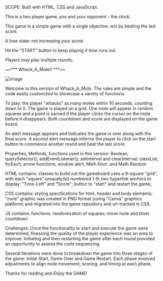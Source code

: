 SCOPE:
Built with HTML, CSS and JavaScript.

This is a two player game, you and your opponent - the clock.

This game is a simple game with a single objective: win by beating the last score.

A lose state: not increasing your score.

Hit the "START" button to keep playing if time runs out.

Players may play multiple rounds.

==***  Whack_A_Mole!! ***==

![image](https://user-images.githubusercontent.com/110048198/199381737-ae7d3c53-8f95-4f86-bfbc-46798c2c77ae.png)


Welcome to this version of Whack_A_Mole. The rules are simple and the code easily customized to showcase a variety of functions. 

To play: the player "whacks" as many moles within 10 seconds, counting down to 0. The game is played on a grid. One mole will appear in random squares and a point is earned if the player clicks the cursor on the mole before it disappears. Both countdown and score are displayed on the game board. 

An alert message appears and indicates the game is over along with the final score. A second alert message informs the player to click on the start button to commence another round and beat the last score.

Properties, Methods, functions used in this version:
Boolean;
querySelector();
addEventListener();
setInterval and clearInterval;
classList;
forEach;
arrow functions;
window alert;
Math.floor; and
Math.Random

HTML contains: 
classes to build out
the gameboard uses a 9-square "grid", with each "square" uniquely(id) numbered 1-9;
two hyperlink anchors to display: "Time-Left" and "Score";
button to "start" and restart the game;

CSS contains: 
styling specifications for html, header and body elements;
"mole" graphic was created in PNG format (using "Canva" graphics platform) and migrated into the game repository and url-tracked in CSS.

JS contains:
functions: randomization of squares; move mole and timer countdown


Challenges:
Once the functionality to start and execute the game were determined, finessing the quality of the player experience was an area to improve. Initiating and then restarting the game after each round provided an opportunity to assess the code sequencing.

Several iterations were done to breakdown the game into three stages of the game: Initial Start, Game Over and Game Restart. Each phase involved adjustments to align mole movement, scoring, and timing at each phase.

Thanks for reading and Enjoy the GAME!







